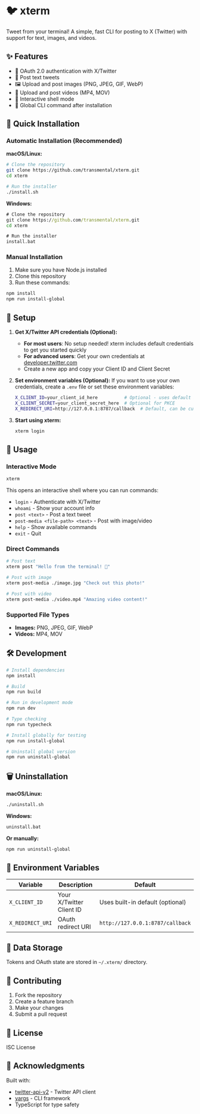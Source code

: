 # 🐦 xterm

Tweet from your terminal! A simple, fast CLI for posting to X (Twitter) with support for text, images, and videos.

## ✨ Features

- 🔐 OAuth 2.0 authentication with X/Twitter
- 📝 Post text tweets
- 🖼️ Upload and post images (PNG, JPEG, GIF, WebP)
- 🎥 Upload and post videos (MP4, MOV)
- 💬 Interactive shell mode
- 🚀 Global CLI command after installation

## 🚀 Quick Installation

### Automatic Installation (Recommended)

**macOS/Linux:**

```bash
# Clone the repository
git clone https://github.com/transmental/xterm.git
cd xterm

# Run the installer
./install.sh
```

**Windows:**

```cmd
# Clone the repository
git clone https://github.com/transmental/xterm.git
cd xterm

# Run the installer
install.bat
```

### Manual Installation

1. Make sure you have Node.js installed
2. Clone this repository
3. Run these commands:

```bash
npm install
npm run install-global
```

## 🔧 Setup

1. **Get X/Twitter API credentials (Optional):**

   - **For most users**: No setup needed! xterm includes default credentials to get you started quickly
   - **For advanced users**: Get your own credentials at [developer.twitter.com](https://developer.twitter.com)
   - Create a new app and copy your Client ID and Client Secret

2. **Set environment variables (Optional):**
   If you want to use your own credentials, create a `.env` file or set these environment variables:

   ```bash
   X_CLIENT_ID=your_client_id_here          # Optional - uses default if not set
   X_CLIENT_SECRET=your_client_secret_here  # Optional for PKCE
   X_REDIRECT_URI=http://127.0.0.1:8787/callback  # Default, can be customized
   ```

3. **Start using xterm:**
   ```bash
   xterm login
   ```

## 📖 Usage

### Interactive Mode

```bash
xterm
```

This opens an interactive shell where you can run commands:

- `login` - Authenticate with X/Twitter
- `whoami` - Show your account info
- `post <text>` - Post a text tweet
- `post-media <file-path> <text>` - Post with image/video
- `help` - Show available commands
- `exit` - Quit

### Direct Commands

```bash
# Post text
xterm post "Hello from the terminal! 🚀"

# Post with image
xterm post-media ./image.jpg "Check out this photo!"

# Post with video
xterm post-media ./video.mp4 "Amazing video content!"
```

### Supported File Types

- **Images:** PNG, JPEG, GIF, WebP
- **Videos:** MP4, MOV

## 🛠️ Development

```bash
# Install dependencies
npm install

# Build
npm run build

# Run in development mode
npm run dev

# Type checking
npm run typecheck

# Install globally for testing
npm run install-global

# Uninstall global version
npm run uninstall-global
```

## 🗑️ Uninstallation

**macOS/Linux:**

```bash
./uninstall.sh
```

**Windows:**

```cmd
uninstall.bat
```

**Or manually:**

```bash
npm run uninstall-global
```

## 📝 Environment Variables

| Variable         | Description              | Default                          |
| ---------------- | ------------------------ | -------------------------------- |
| `X_CLIENT_ID`    | Your X/Twitter Client ID | Uses built-in default (optional) |
| `X_REDIRECT_URI` | OAuth redirect URI       | `http://127.0.0.1:8787/callback` |

## 📁 Data Storage

Tokens and OAuth state are stored in `~/.xterm/` directory.

## 🤝 Contributing

1. Fork the repository
2. Create a feature branch
3. Make your changes
4. Submit a pull request

## 📄 License

ISC License

## 🙏 Acknowledgments

Built with:

- [twitter-api-v2](https://github.com/PLhery/node-twitter-api-v2) - Twitter API client
- [yargs](https://github.com/yargs/yargs) - CLI framework
- TypeScript for type safety
